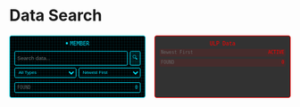 # Data Search

<div class="search-layout">
  <!-- Blue Container -->
  <div class="member-container">
    <div class="cyber-grid"></div>
    <div class="member-header">
      <div class="status-bar">
        <span class="status-dot active"></span>
        <span class="status-text">MEMBER</span>
      </div>
    </div>
    <div class="search-module">
      <div class="search-bar">
        <input type="text" placeholder="Search data..." class="search-input">
        <button class="search-button">🔍</button>
      </div>
      <div class="filters">
        <select class="filter-select">
          <option value="all">All Types</option>
          <option value="ulp">ULP Data</option>
          <option value="inbox">Inbox Data</option>
          <option value="cookie">Cookie Data</option>
        </select>
        <select class="filter-select">
          <option value="new">Newest First</option>
          <option value="old">Oldest First</option>
        </select>
      </div>
    </div>
    <div class="results-preview">
      <div class="result-count">
        <span class="label">FOUND</span>
        <span class="value">0</span>
      </div>
    </div>
  </div>

  <!-- Red Container -->
  <div class="mirror-container">
    <div class="cyber-grid red"></div>
    <div class="mirror-content">
      <div class="mirror-header">ULP Data</div>
      <div class="mirror-stats">
        <div class="mirror-stat">
          <span class="label">Newest First</span>
          <span class="value">ACTIVE</span>
        </div>
        <div class="mirror-stat">
          <span class="label">FOUND</span>
          <span class="value">0</span>
        </div>
      </div>
    </div>
  </div>
</div>

<style>
.search-layout {
  display: flex;
  gap: 1rem;
  max-width: 800px;
  margin: 0 auto;
}

.member-container {
  background: #000;
  border-radius: 0.25rem;
  padding: 0.5rem;
  position: relative;
  overflow: hidden;
  border: 1px solid #00e5ff;
  width: 300px;
}

.cyber-grid {
  position: absolute;
  top: 0;
  left: 0;
  right: 0;
  bottom: 0;
  background: 
    linear-gradient(90deg, rgba(0, 229, 255, 0.1) 1px, transparent 1px),
    linear-gradient(rgba(0, 229, 255, 0.1) 1px, transparent 1px);
  background-size: 5px 5px;
  animation: gridScroll 20s linear infinite;
  pointer-events: none;
}

.cyber-grid.red {
  background: 
    linear-gradient(90deg, rgba(255, 0, 0, 0.1) 1px, transparent 1px),
    linear-gradient(rgba(255, 0, 0, 0.1) 1px, transparent 1px);
}

.member-header {
  margin-bottom: 0.5rem;
  position: relative;
  z-index: 1;
}

.status-bar {
  display: flex;
  align-items: center;
  gap: 0.25rem;
  justify-content: center;
}

.status-dot {
  width: 4px;
  height: 4px;
  border-radius: 50%;
  background: #00e5ff;
  animation: blink 2s infinite;
}

.status-text {
  font-size: 0.6rem;
  color: #00e5ff;
  font-family: monospace;
}

.search-module {
  margin: 0.5rem 0;
}

.search-bar {
  display: flex;
  gap: 0.25rem;
}

.search-input {
  flex: 1;
  background: rgba(0, 0, 0, 0.8);
  border: 1px solid #00e5ff;
  color: #00e5ff;
  padding: 0.25rem;
  font-size: 0.6rem;
  border-radius: 0.15rem;
}

.search-button {
  background: rgba(0, 229, 255, 0.1);
  border: 1px solid #00e5ff;
  color: #00e5ff;
  padding: 0.25rem;
  font-size: 0.6rem;
  border-radius: 0.15rem;
  cursor: pointer;
}

.filters {
  display: flex;
  gap: 0.25rem;
  margin-top: 0.25rem;
}

.filter-select {
  flex: 1;
  background: rgba(0, 0, 0, 0.8);
  border: 1px solid #00e5ff;
  color: #00e5ff;
  padding: 0.15rem;
  font-size: 0.5rem;
  border-radius: 0.15rem;
}

.results-preview {
  margin-top: 0.5rem;
  padding: 0.25rem;
  background: rgba(0, 0, 0, 0.8);
  border: 1px solid #00e5ff;
  border-radius: 0.15rem;
}

.result-count {
  display: flex;
  justify-content: space-between;
  align-items: center;
}

/* Mirror Container Styles */
.mirror-container {
  background: rgba(0, 0, 0, 0.8);
  border: 1px solid #ff0000;
  border-radius: 0.25rem;
  padding: 0.5rem;
  position: relative;
  overflow: hidden;
  width: 300px;
}

.mirror-content {
  position: relative;
  z-index: 1;
}

.mirror-header {
  text-align: center;
  color: #ff0000;
  font-family: monospace;
  font-size: 0.6rem;
  margin-bottom: 0.25rem;
}

.mirror-stats {
  display: grid;
  gap: 0.25rem;
}

.mirror-stat {
  display: flex;
  justify-content: space-between;
  align-items: center;
  padding: 0.15rem;
  background: rgba(255, 0, 0, 0.1);
  border-radius: 0.15rem;
}

.label {
  color: #666;
  font-family: monospace;
  font-size: 0.5rem;
}

.value {
  font-family: monospace;
  font-size: 0.5rem;
}

.member-container .value {
  color: #00e5ff;
}

.mirror-container .value {
  color: #ff0000;
}

@keyframes gridScroll {
  0% { transform: translate(0, 0); }
  100% { transform: translate(5px, 5px); }
}

@keyframes blink {
  0%, 100% { opacity: 1; }
  50% { opacity: 0.3; }
}

@media (max-width: 640px) {
  .search-layout {
    flex-direction: column;
    align-items: center;
  }
}
</style>